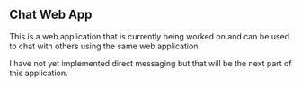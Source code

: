 ## Chat Web App

This is a web application that is currently being worked on and can be used to chat with others using the same web application.

I have not yet implemented direct messaging but that will be the next part of this application. 
